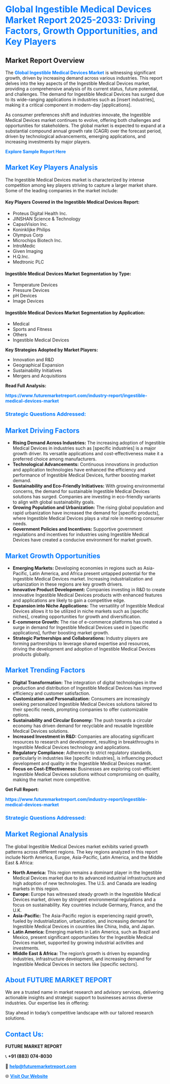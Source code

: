 <h1 style="color: #007BFF;">Global Ingestible Medical Devices Market Report 2025-2033: Driving Factors, Growth Opportunities, and Key Players</h1>

<section id="overview">
<h2>Market Report Overview</h2>
<p>The <a href="https://www.futuremarketreport.com/industry-report/ingestible-medical-devices-market" style="color: #007BFF; text-decoration: none;"><strong>Global Ingestible Medical Devices Market</strong></a> is witnessing significant growth, driven by increasing demand across various industries. This report delves into the key aspects of the Ingestible Medical Devices market, providing a comprehensive analysis of its current status, future potential, and challenges. The demand for Ingestible Medical Devices has surged due to its wide-ranging applications in industries such as [insert industries], making it a critical component in modern-day [applications].</p>
<p>As consumer preferences shift and industries innovate, the Ingestible Medical Devices market continues to evolve, offering both challenges and opportunities for stakeholders. The global market is expected to expand at a substantial compound annual growth rate (CAGR) over the forecast period, driven by technological advancements, emerging applications, and increasing investments by major players.</p>
</section>

<section id="overview">
<p><a href="https://www.futuremarketreport.com/request-sample/reportId=125414" style="color: #007BFF; text-decoration: none;"><strong>Explore Sample Report Here</strong></a></p>
</section>

<section id="key-players">
<h2 style="color: #007BFF;">Market Key Players Analysis</h2>
<p>The Ingestible Medical Devices market is characterized by intense competition among key players striving to capture a larger market share. Some of the leading companies in the market include:</p>
<h4>Key Players Covered in the Ingestible Medical Devices Report:</h4>
<ul><li>Proteus Digital Health Inc.</li><li>JINSHAN Science &amp; Technology</li><li>CapsoVision Inc.</li><li>Koninklijke Philips</li><li>Olympus Corp</li><li>Microchips Biotech Inc.</li><li>IntroMedic</li><li>Given Imaging</li><li>H.Q.Inc.</li><li>Medtronic PLC</li></ul>
<h4>Ingestible Medical Devices Market Segmentation by Type:</h4>
<ul><li>Temperature Devices</li><li>Pressure Devices</li><li>pH Devices</li><li>Image Devices</li></ul>

<h4>Ingestible Medical Devices Market Segmentation by Application:</h4>
<ul><li>Medical</li><li>Sports and Fitness</li><li>Others</li><li>Ingestible Medical Devices</li></ul>
<p><strong>Key Strategies Adopted by Market Players:</strong></p>
<ul>
<li>Innovation and R&D</li>
<li>Geographical Expansion</li>
<li>Sustainability Initiatives</li>
<li>Mergers and Acquisitions</li>
</ul>
</section>

<section>
<p><strong>Read Full Analysis: </strong></p><a href="https://www.futuremarketreport.com/industry-report/ingestible-medical-devices-market" style="color: #007BFF; text-decoration: none;"><strong>https://www.futuremarketreport.com/industry-report/ingestible-medical-devices-market</strong></a>
<h3 style="color: #007BFF;">Strategic Questions Addressed:</h3>
</section>

<section id="driving-factors">
<h2 style="color: #007BFF;">Market Driving Factors</h2>
<ul>
<li><strong>Rising Demand Across Industries:</strong> The increasing adoption of Ingestible Medical Devices in industries such as [specific industries] is a major growth driver. Its versatile applications and cost-effectiveness make it a preferred choice among manufacturers.</li>
<li><strong>Technological Advancements:</strong> Continuous innovations in production and application technologies have enhanced the efficiency and performance of Ingestible Medical Devices, further boosting market demand.</li>
<li><strong>Sustainability and Eco-Friendly Initiatives:</strong> With growing environmental concerns, the demand for sustainable Ingestible Medical Devices solutions has surged. Companies are investing in eco-friendly variants to align with global sustainability goals.</li>
<li><strong>Growing Population and Urbanization:</strong> The rising global population and rapid urbanization have increased the demand for [specific products], where Ingestible Medical Devices plays a vital role in meeting consumer needs.</li>
<li><strong>Government Policies and Incentives:</strong> Supportive government regulations and incentives for industries using Ingestible Medical Devices have created a conducive environment for market growth.</li>
</ul>
</section>

<section id="growth-opportunities">
<h2 style="color: #007BFF;">Market Growth Opportunities</h2>
<ul>
<li><strong>Emerging Markets:</strong> Developing economies in regions such as Asia-Pacific, Latin America, and Africa present untapped potential for the Ingestible Medical Devices market. Increasing industrialization and urbanization in these regions are key growth drivers.</li>
<li><strong>Innovative Product Development:</strong> Companies investing in R&D to create innovative Ingestible Medical Devices products with enhanced features and applications are likely to gain a competitive edge.</li>
<li><strong>Expansion into Niche Applications:</strong> The versatility of Ingestible Medical Devices allows it to be utilized in niche markets such as [specific niches], creating opportunities for growth and diversification.</li>
<li><strong>E-commerce Growth:</strong> The rise of e-commerce platforms has created a surge in demand for Ingestible Medical Devices used in [specific applications], further boosting market growth.</li>
<li><strong>Strategic Partnerships and Collaborations:</strong> Industry players are forming partnerships to leverage shared expertise and resources, driving the development and adoption of Ingestible Medical Devices products globally.</li>
</ul>
</section>

<section id="trending-factors">
<h2 style="color: #007BFF;">Market Trending Factors</h2>
<ul>
<li><strong>Digital Transformation:</strong> The integration of digital technologies in the production and distribution of Ingestible Medical Devices has improved efficiency and customer satisfaction.</li>
<li><strong>Customization and Personalization:</strong> Consumers are increasingly seeking personalized Ingestible Medical Devices solutions tailored to their specific needs, prompting companies to offer customizable options.</li>
<li><strong>Sustainability and Circular Economy:</strong> The push towards a circular economy has driven demand for recyclable and reusable Ingestible Medical Devices solutions.</li>
<li><strong>Increased Investment in R&D:</strong> Companies are allocating significant resources to research and development, resulting in breakthroughs in Ingestible Medical Devices technology and applications.</li>
<li><strong>Regulatory Compliance:</strong> Adherence to strict regulatory standards, particularly in industries like [specific industries], is influencing product development and quality in the Ingestible Medical Devices market.</li>
<li><strong>Focus on Cost-Effectiveness:</strong> Businesses are exploring cost-efficient Ingestible Medical Devices solutions without compromising on quality, making the market more competitive.</li>
</ul>
</section>

<section>
<p><strong>Get Full Report: </strong></p><a href="https://www.futuremarketreport.com/industry-report/ingestible-medical-devices-market" style="color: #007BFF; text-decoration: none;"><strong>https://www.futuremarketreport.com/industry-report/ingestible-medical-devices-market</strong></a>
<h3 style="color: #007BFF;">Strategic Questions Addressed:</h3>
</section>


<section id="regional-analysis">
<h2 style="color: #007BFF;">Market Regional Analysis</h2>
<p>The global Ingestible Medical Devices market exhibits varied growth patterns across different regions. The key regions analyzed in this report include North America, Europe, Asia-Pacific, Latin America, and the Middle East & Africa:</p>
<ul>
<li><strong>North America:</strong> This region remains a dominant player in the Ingestible Medical Devices market due to its advanced industrial infrastructure and high adoption of new technologies. The U.S. and Canada are leading markets in this region.</li>
<li><strong>Europe:</strong> Europe has witnessed steady growth in the Ingestible Medical Devices market, driven by stringent environmental regulations and a focus on sustainability. Key countries include Germany, France, and the U.K.</li>
<li><strong>Asia-Pacific:</strong> The Asia-Pacific region is experiencing rapid growth, fueled by industrialization, urbanization, and increasing demand for Ingestible Medical Devices in countries like China, India, and Japan.</li>
<li><strong>Latin America:</strong> Emerging markets in Latin America, such as Brazil and Mexico, present significant opportunities for the Ingestible Medical Devices market, supported by growing industrial activities and investments.</li>
<li><strong>Middle East & Africa:</strong> The region’s growth is driven by expanding industries, infrastructure development, and increasing demand for Ingestible Medical Devices in sectors like [specific sectors].</li>
</ul>
</section>

<footer>
<h2 style="color: #007BFF;">About FUTURE MARKET REPORT</h2>
<p>We are a trusted name in market research and advisory services, delivering actionable insights and strategic support to businesses across diverse industries. Our expertise lies in offering:</p>

<p>Stay ahead in today’s competitive landscape with our tailored research solutions.</p>

<h2 style="color: #007BFF;">Contact Us:</h2>
<p><strong>FUTURE MARKET REPORT</strong></p>
<p>📞 <strong>+91 (883) 074-8030</strong></p>
<p>📧 <strong><a href="mailto:help@futuremarketreport.com" style="color: #007BFF;">help@futuremarketreport.com</a></strong></p>
<p>🌐 <strong><a href="https://www.futuremarketreport.com/" style="color: #007BFF;">Visit Our Website</a></strong></p>
</footer>